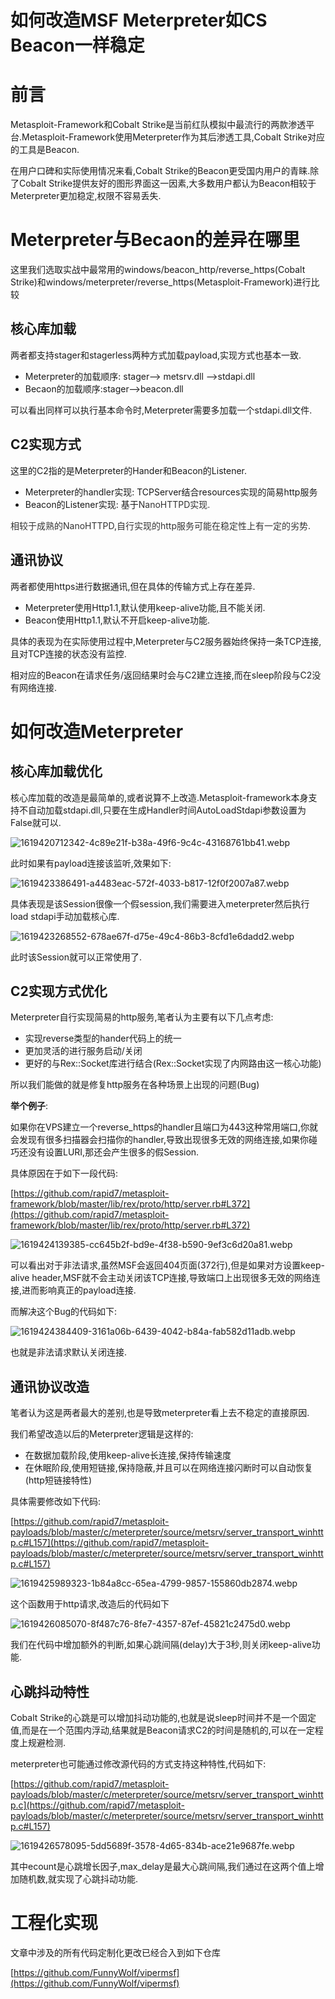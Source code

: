 # 如何改造MSF Meterpreter如CS Beacon一样稳定

# 前言
Metasploit-Framework和Cobalt Strike是当前红队模拟中最流行的两款渗透平台.Metasploit-Framework使用Meterpreter作为其后渗透工具,Cobalt Strike对应的工具是Beacon.

在用户口碑和实际使用情况来看,Cobalt Strike的Beacon更受国内用户的青睐.除了Cobalt Strike提供友好的图形界面这一因素,大多数用户都认为Beacon相较于Meterpreter更加稳定,权限不容易丢失.



# Meterpreter与Becaon的差异在哪里
这里我们选取实战中最常用的windows/beacon_http/reverse_https(Cobalt Strike)和windows/meterpreter/reverse_https(Metasploit-Framework)进行比较

## 核心库加载
两者都支持stager和stagerless两种方式加载payload,实现方式也基本一致.

+ Meterpreter的加载顺序: stager--> metsrv.dll -->stdapi.dll
+ Becaon的加载顺序:stager-->beacon.dll

可以看出同样可以执行基本命令时,Meterpreter需要多加载一个stdapi.dll文件.



## C2实现方式
这里的C2指的是Meterpreter的Hander和Beacon的Listener.

+ Meterpreter的handler实现: TCPServer结合resources实现的简易http服务
+ Beacon的Listener实现: 基于<font style="color:rgb(51, 51, 51);">NanoHTTPD实现.</font>

<font style="color:rgb(51, 51, 51);">相较于成熟的NanoHTTPD,自行实现的http服务可能在稳定性上有一定的劣势.</font>



## 通讯协议
两者都使用https进行数据通讯,但在具体的传输方式上存在差异.

+ Meterpreter使用Http1.1,默认使用keep-alive功能,且不能关闭.
+ Beacon使用Http1.1,默认不开启keep-alive功能.

具体的表现为在实际使用过程中,Meterpreter与C2服务器始终保持一条TCP连接,且对TCP连接的状态没有监控.

相对应的Beacon在请求任务/返回结果时会与C2建立连接,而在sleep阶段与C2没有网络连接.



# 如何改造Meterpreter
## 核心库加载优化
核心库加载的改造是最简单的,或者说算不上改造.Metasploit-framework本身支持不自动加载stdapi.dll,只要在生成Handler时间AutoLoadStdapi参数设置为False就可以.

![1619420712342-4c89e21f-b38a-49f6-9c4c-43168761bb41.webp](./img/FHoN4tL3ycY7U94N/1619420712342-4c89e21f-b38a-49f6-9c4c-43168761bb41-131681.webp)

此时如果有payload连接该监听,效果如下:

![1619423386491-a4483eac-572f-4033-b817-12f0f2007a87.webp](./img/FHoN4tL3ycY7U94N/1619423386491-a4483eac-572f-4033-b817-12f0f2007a87-794035.webp)

具体表现是该Session很像一个假session,我们需要进入meterpreter然后执行load stdapi手动加载核心库.

![1619423268552-678ae67f-d75e-49c4-86b3-8cfd1e6dadd2.webp](./img/FHoN4tL3ycY7U94N/1619423268552-678ae67f-d75e-49c4-86b3-8cfd1e6dadd2-851905.webp)

此时该Session就可以正常使用了.



## C2实现方式优化
Meterpreter自行实现简易的http服务,笔者认为主要有以下几点考虑:

+ 实现reverse类型的hander代码上的统一
+ 更加灵活的进行服务启动/关闭
+ 更好的与Rex::Socket库进行结合(Rex::Socket实现了内网路由这一核心功能)

所以我们能做的就是修复http服务在各种场景上出现的问题(Bug)

**举个例子**:

如果你在VPS建立一个reverse_https的handler且端口为443这种常用端口,你就会发现有很多扫描器会扫描你的handler,导致出现很多无效的网络连接,如果你碰巧还没有设置LURI,那还会产生很多的假Session.

具体原因在于如下一段代码:

[https://github.com/rapid7/metasploit-framework/blob/master/lib/rex/proto/http/server.rb#L372](https://github.com/rapid7/metasploit-framework/blob/master/lib/rex/proto/http/server.rb#L372)

![1619424139385-cc645b2f-bd9e-4f38-b590-9ef3c6d20a81.webp](./img/FHoN4tL3ycY7U94N/1619424139385-cc645b2f-bd9e-4f38-b590-9ef3c6d20a81-572181.webp)

可以看出对于非法请求,虽然MSF会返回404页面(372行),但是如果对方设置keep-alive header,MSF就不会主动关闭该TCP连接,导致端口上出现很多无效的网络连接,进而影响真正的payload连接.

而解决这个Bug的代码如下:

![1619424384409-3161a06b-6439-4042-b84a-fab582d11adb.webp](./img/FHoN4tL3ycY7U94N/1619424384409-3161a06b-6439-4042-b84a-fab582d11adb-144430.webp)

也就是非法请求默认关闭连接.



## 通讯协议改造
笔者认为这是两者最大的差别,也是导致meterpreter看上去不稳定的直接原因.

我们希望改造以后的Meterpreter逻辑是这样的:

+ 在数据加载阶段,使用keep-alive长连接,保持传输速度
+ 在休眠阶段,使用短链接,保持隐蔽,并且可以在网络连接闪断时可以自动恢复(http短链接特性)

具体需要修改如下代码:

[https://github.com/rapid7/metasploit-payloads/blob/master/c/meterpreter/source/metsrv/server_transport_winhttp.c#L157](https://github.com/rapid7/metasploit-payloads/blob/master/c/meterpreter/source/metsrv/server_transport_winhttp.c#L157)

![1619425989323-1b84a8cc-65ea-4799-9857-155860db2874.webp](./img/FHoN4tL3ycY7U94N/1619425989323-1b84a8cc-65ea-4799-9857-155860db2874-988470.webp)

这个函数用于http请求,改造后的代码如下

![1619426085070-8f487c76-8fe7-4357-87ef-45821c2475d0.webp](./img/FHoN4tL3ycY7U94N/1619426085070-8f487c76-8fe7-4357-87ef-45821c2475d0-904086.webp)

我们在代码中增加额外的判断,如果心跳间隔(delay)大于3秒,则关闭keep-alive功能.



## 心跳抖动特性
Cobalt Strike的心跳是可以增加抖动功能的,也就是说sleep时间并不是一个固定值,而是在一个范围内浮动,结果就是Beacon请求C2的时间是随机的,可以在一定程度上规避检测.

meterpreter也可能通过修改源代码的方式支持这种特性,代码如下:

[https://github.com/rapid7/metasploit-payloads/blob/master/c/meterpreter/source/metsrv/server_transport_winhttp.c](https://github.com/rapid7/metasploit-payloads/blob/master/c/meterpreter/source/metsrv/server_transport_winhttp.c#L157)

![1619426578095-5dd5689f-3578-4d65-834b-ace21e9687fe.webp](./img/FHoN4tL3ycY7U94N/1619426578095-5dd5689f-3578-4d65-834b-ace21e9687fe-740422.webp)

 其中ecount是心跳增长因子,max_delay是最大心跳间隔,我们通过在这两个值上增加随机数,就实现了心跳抖动功能.



# 工程化实现
文章中涉及的所有代码定制化更改已经合入到如下仓库

[https://github.com/FunnyWolf/vipermsf](https://github.com/FunnyWolf/vipermsf)



